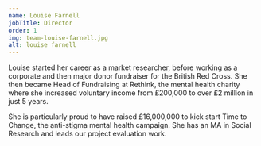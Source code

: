 ```yaml
---
name: Louise Farnell
jobTitle: Director
order: 1
img: team-louise-farnell.jpg
alt: louise farnell
---
```


Louise started her career as a market researcher, before working as a corporate and then major donor fundraiser for the British Red Cross. She then became Head of Fundraising at Rethink, the mental health charity where she increased voluntary income from £200,000 to over £2 million in just 5 years.

She is particularly proud to have raised £16,000,000 to kick start Time to Change, the anti-stigma mental health campaign. She has an MA in Social Research and leads our project evaluation work.
